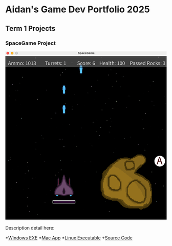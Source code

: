 # Aidan's Game Dev Portfolio 2025

## Term 1 Projects

### SpaceGame Project

![SpaceGame](https://github.com/GeraldZ-o/portfolio/blob/main/images/SpaceGame.png?raw=true)

Description detail here:

*[Windows EXE]()
*[Mac App]()
*[Linux Executable]()
+[Source Code]()

